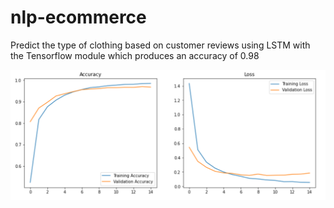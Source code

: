 # nlp-ecommerce
Predict the type of clothing based on customer reviews using LSTM with the Tensorflow module which produces an accuracy of 0.98

![](Accuracy%20and%20Loss.PNG)
